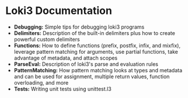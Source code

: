 Loki3 Documentation
===================

* **Debugging:** Simple tips for debugging loki3 programs
* **Delimiters:** Description of the built-in delimiters plus how to create powerful custom delimiters
* **Functions:** How to define functions (prefix, postfix, infix, and mixfix), leverage pattern matching for arguments, use partial functions, take advantage of metadata, and attach scopes
* **ParseEval:** Description of loki3's parse and evaluation rules
* **PatternMatching:** How pattern matching looks at types and metadata and can be used for assignment, multiple return values, function overloading, and more
* **Tests:** Writing unit tests using unittest.l3

